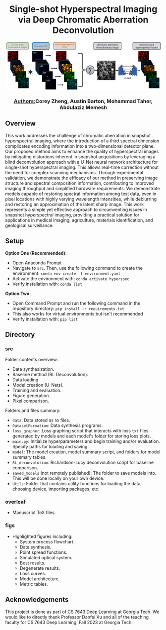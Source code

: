 <h1 align="center">Single-shot Hyperspectral Imaging via Deep Chromatic Aberration Deconvolution</h1>

![](https://github.com/abarton51/Hyperspectral-Deep-Deconvolution/blob/main/figs/mainflow.png?raw=true)

<h3 align="center"><ins>Authors:</ins>Corey Zheng, Austin Barton,  Mohammad Taher, Abdulaziz Memesh</h3>

## Overview
This work addresses the challenge of chromatic aberration in snapshot hyperspectral imaging, where the introduction of a third spectral dimension complicates encoding information into a two-dimensional detector plane. Our proposed method aims to enhance the quality of hyperspectral images by mitigating distortions inherent in snapshot acquisitions by leveraging a blind deconvolution approach with a U-Net neural network architecture for single-shot hyperspectral imaging. This allows real-time correction without the need for complex scanning mechanisms. Through experimental validation, we demonstrate the efficacy of our method in preserving image structure and spectral composition information, contributing to improved imaging throughput and simplified hardware requirements. We demonstrate models capable of restoring spectral information among test data, even in pixel locations with highly varying wavelength intensities, while deblurring and restoring an approximation of the latent sharp image. This work represents a simple yet effective approach to circumventing issues in snapshot hyperspectral imaging, providing a practical solution for applications in medical imaging, agriculture, materials identification, and geological surveillance.

## Setup
**Option One (Recommended)**:
- Open Anaconda Prompt 
- Navigate to `src`. Then, use the following command to create the environment: `conda env create -f environment.yaml`
- Activate the environment with: `conda activate hyperspec`
- Verify installation with: `conda list`

**Option Two**:
- Open Command Prompt and run the following command in the repository directory: `pip install -r requirements.txt`
- This also works for virtual environments but isn't recommended
- Verify installation with: `pip list`

## Directory

### src
Folder contents overview:
-  Data synthesization.
-  Baseline method (RL Deconvolution).
-  Data loading.
-  Model creation (U-Nets).
-  Training and evaluation.
-  Figure generation.
-  Pixel comparison.

Folders and files summary:
- `data`: Data stored as `h5` files.
- `DatasetFormation`: Data synthesis programs.
- `loss_grapher`: Loss graphing script that interacts with loss `txt` files generated by models and each model's folder for storing loss plots.
- `main.py`: Initialize hyperparameters and begin training and/or evaluation. Specify paths for loading and saving.
- `model`: The model creation, model summary script, and folders for model summary tables.
- `RL_deconvolution`: Richardson-Lucy deconvolution script for baseline comparison.
- `saved_models` (not remotely published): The folder to save models into. This will be done locally on your own device.
- `Utils`: Folder that contains utility functions for loading the data, choosing device, importing packages, etc.

### overleaf
- Manuscript TeX files.

### figs
- Highlighted figures including:
  - System process flowchart.
  - Data synthesis.
  - Point spread functions.
  - Simulated optical system.
  - Best results.
  - Degenerate results.
  - Loss curves.
  - Model architecture.
  - Metric tables.

## Acknowledgements
This project is done as part of CS 7643 Deep Learning at Georgia Tech. We would like to directly thank Professor Danfei Xu and all of the teaching faculty for CS 7643 Deep Learning, Fall 2023 at Georgia Tech.
